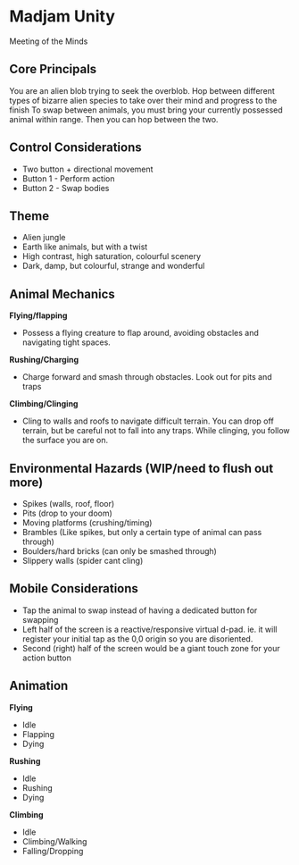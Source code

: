 # Madjam Unity
Meeting of the Minds

## Core Principals
You are an alien blob trying to seek the overblob. Hop between different types of bizarre alien species to take over their mind and progress to the finish
To swap between animals, you must bring your currently possessed animal within range. Then you can hop between the two.

## Control Considerations
* Two button + directional movement
* Button 1 - Perform action
* Button 2 - Swap bodies

## Theme
* Alien jungle
* Earth like animals, but with a twist
* High contrast, high saturation, colourful scenery
* Dark, damp, but colourful, strange and wonderful

## Animal Mechanics
**Flying/flapping**
* Possess a flying creature to flap around, avoiding obstacles and navigating tight spaces. 

**Rushing/Charging**
* Charge forward and smash through obstacles. Look out for pits and traps

**Climbing/Clinging**
* Cling to walls and roofs to navigate difficult terrain. You can drop off terrain, but be careful not to fall into any traps. While clinging, you follow the surface you are on.

## Environmental Hazards (WIP/need to flush out more)
* Spikes (walls, roof, floor)
* Pits (drop to your doom)
* Moving platforms (crushing/timing)
* Brambles (Like spikes, but only a certain type of animal can pass through)
* Boulders/hard bricks (can only be smashed through)
* Slippery walls (spider cant cling)

## Mobile Considerations
* Tap the animal to swap instead of having a dedicated button for swapping
* Left half of the screen is a reactive/responsive virtual d-pad. ie. it will register your initial tap as the 0,0 origin so you are disoriented. 
* Second (right) half of the screen would be a giant touch zone for your action button

## Animation
**Flying**
* Idle
* Flapping
* Dying

**Rushing**
* Idle
* Rushing
* Dying

**Climbing**
* Idle
* Climbing/Walking
* Falling/Dropping

